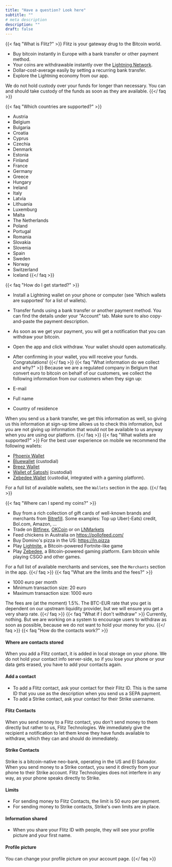 ```yaml
---
title: "Have a question? Look here"
subtitle: ""
# meta description
description: ""
draft: false
---
```



{{< faq "What is Flitz?" >}}
Flitz is your gateway drug to the Bitcoin world.

- Buy bitcoin instantly in Europe with a bank transfer or other payment method.
- Your coins are withdrawable instantly over the [Lightning Network](https://www.lopp.net/lightning-information.html). 
- Dollar-cost-average easily by setting a recurring bank transfer.
- Explore the Lightning economy from our app.

We do not hold custody over your funds for longer than necessary. You can and should take custody of the funds as soon as they are available.
{{</ faq >}}


{{< faq "Which countries are supported?" >}}
- Austria
- Belgium
- Bulgaria
- Croatia
- Cyprus
- Czechia
- Denmark
- Estonia
- Finland
- France
- Germany
- Greece
- Hungary
- Ireland
- Italy
- Latvia
- Lithuania
- Luxemburg
- Malta
- The Netherlands
- Poland
- Portugal
- Romania
- Slovakia
- Slovenia
- Spain
- Sweden
- Norway
- Switzerland
- Iceland
{{</ faq >}}

{{< faq "How do I get started?" >}}
- Install a Lightning wallet on your phone or computer (see 'Which wallets are supported' for a list of wallets).
- Transfer funds using a bank transfer or another payment method. You can find the details under your "Account" tab.
  Make sure to also copy-and-paste the payment description.
- As soon as we get your payment, you will get a notification that you can withdraw your bitcoin.
- Open the app and click withdraw. Your wallet should open automatically.
- After confirming in your wallet, you will receive your funds. Congratulations!
{{</ faq >}}
{{< faq "What information do we collect and why?" >}}
Because we are a regulated company in Belgium that convert euro to bitcoin on behalf of our customers, we collect the following information from our customers when they sign up:

- E-mail
- Full name
- Country of residence 

When you send us a bank transfer, we get this information as well, so giving us 
this information at sign-up time allows us to check this information, but you are
not giving up information that would not be available to us anyway when you are using our platform.
{{</ faq >}}
{{< faq "What wallets are supported?" >}}
For the best user experience on mobile we recommend the following wallets:

- [Phoenix Wallet](https://play.google.com/store/apps/details?id=fr.acinq.phoenix.mainnet)
- [Bluewallet](https://play.google.com/store/apps/details?id=io.bluewallet.bluewallet)  (custodial)
- [Breez Wallet](https://play.google.com/store/apps/details?id=com.breez.client)
- [Wallet of Satoshi](https://play.google.com/store/apps/details?id=com.livingroomofsatoshi.wallet) (custodial)
- [Zebedee Wallet](https://play.google.com/store/apps/details?id=io.zebedee.wallet) (custodial, integrated with a gaming platform).

For a full list of available wallets, see the `Wallets` section in the app.
{{</ faq >}}

{{< faq "Where can I spend my coins?" >}}
- Buy from a rich collection of gift cards of well-known brands and merchants from [Bitrefill](https://www.bitrefill.com/buy).
  Some examples: Top up Uber(-Eats) credit, Bol.com, Amazon, ...
- Trade on [Bitfinex](https://bitfinex.com), [OKCoin](https://okcoin.com) or on [LNMarkets](https://lnmarkets.com)
- Feed chickens in Australia on https://pollofeed.com/
- Buy Domino's pizza in the US: https://ln.pizza
- Play [Lightnite](https://lightnite.io/), a Bitcoin-powered Fortnite-like game
- Play [Zebedee](https://zebedee.io/), a Bitcoin-powered gaming platform. Earn bitcoin while playing CSGO and other games.

For a full list of available merchants and services, see the `Merchants` section in the app.
{{</ faq >}}
{{< faq "What are the limits and the fees?" >}}
- 1000 euro per month
- Minimum transaction size: 20 euro
- Maximum transaction size: 1000 euro

The fees are (at the moment) 1.5%. The BTC-EUR rate that you get is dependent on our upstream liquidity provider, but we will ensure you get a very sharp rate.
{{</ faq >}}
{{< faq "What if I don't withdraw" >}}
Currently, nothing. But we are working on a system to encourage users to withdraw as soon as possible, because we do not want to hold your money for you.
{{</ faq >}}
{{< faq "How do the contacts work?" >}}
#### Where are contacts stored
When you add a Flitz contact, it is added in local storage on your phone. We do not hold your contact info server-side, so if you lose
your phone or your data gets erased, you have to add your contacts again.

#### Add a contact
- To add a Flitz contact, ask your contact for their Flitz ID. This is the same ID that you use as the description when you send us a SEPA payment.
- To add a Strike contact, ask your contact for their Strike username.

#### Flitz Contacts
When you send money to a Flitz contact, you don't send money to them directly but rather to us, Flitz Technologies. We immediately give the recipient a notification to let them know they have funds available to withdraw, which they can and should do immediately.
#### Strike Contacts
Strike is a bitcoin-native neo-bank, operating in the US and El Salvador.
When you send money to a Strike contact, you send it directly from your phone to their Strike account. Flitz Technologies does not interfere in any way, as your phone speaks directly to Strike.
#### Limits
- For sending money to Flitz Contacts, the limit is 50 euro per payment.
- For sending money to Strike contacts, Strike's own limits are in place.

#### Information shared
- When you share your Flitz ID with people, they will see your profile picture and your first name.

#### Profile picture
You can change your profile picture on your account page.
{{</ faq >}}